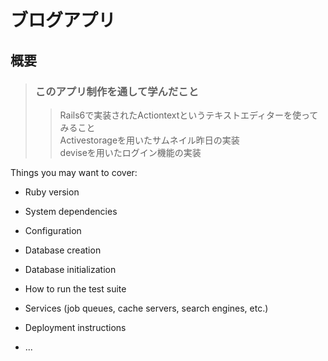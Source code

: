 # ブログアプリ

## 概要
> ### このアプリ制作を通して学んだこと
>> Rails6で実装されたActiontextというテキストエディターを使ってみること　
<br> Activestorageを用いたサムネイル昨日の実装
<br> deviseを用いたログイン機能の実装



Things you may want to cover:

* Ruby version

* System dependencies

* Configuration

* Database creation

* Database initialization

* How to run the test suite

* Services (job queues, cache servers, search engines, etc.)

* Deployment instructions

* ...

